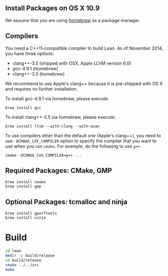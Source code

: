 Install Packages on OS X 10.9
-----------------------------
We assume that you are using [homebrew][homebrew] as a package manager.

[homebrew]: http://brew.sh

Compilers
---------

You need a C++11-compatible compiler to build Lean. As of November
2014, you have three options:

 - clang++-3.5 (shipped with OSX, Apple LLVM version 6.0)
 - gcc-4.9.1 (homebrew)
 - clang++-3.5 (homebrew)

We recommend to use Apple's clang++ because it is pre-shipped with OS
X and requires no further installation.

To install gcc-4.9.1 via homebrew, please execute:

    brew install gcc

To install clang++-3.5 via homebrew, please execute:

    brew install llvm --with-clang --with-asan

To use compilers other than the default one (Apple's clang++), you
need to use `-DCMAKE_CXX_COMPILER` option to specify the compiler
that you want to use when you run `cmake`. For example, do the
following to use `g++`.

    cmake -DCMAKE_CXX_COMPILER=g++ ...


Required Packages: CMake, GMP
---------------------

    brew install cmake
    brew install gmp


Optional Packages: tcmalloc and ninja
-------------------------------------

    brew install gperftools
    brew install ninja

# Build
```bash
cd lean
mkdir -p build/release
cd build/release
cmake ../../src
make
```
